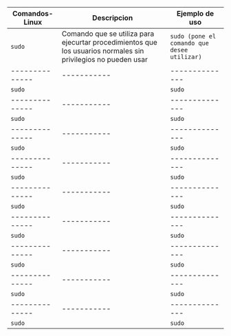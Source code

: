 | Comandos-Linux | Descripcion | Ejemplo de uso |
| -------------- | ----------- | -------------- |
| `sudo`| Comando que se utiliza para ejecurtar procedimientos que los usuarios normales sin privilegios no pueden usar | `sudo (pone el comando que desee utilizar)` |
| -------------- | ----------- | -------------- |
| `sudo`|   | `sudo` |
| -------------- | ----------- | -------------- |
| `sudo`|  | `sudo` |
| -------------- | ----------- | -------------- |
| `sudo`|  | `sudo` |
| -------------- | ----------- | -------------- |
| `sudo`|  | `sudo` |
| -------------- | ----------- | -------------- |
| `sudo`|  | `sudo` |
| -------------- | ----------- | -------------- |
| `sudo`|  | `sudo` |
| -------------- | ----------- | -------------- |
| `sudo`|  | `sudo` |
| -------------- | ----------- | -------------- |
| `sudo`|  | `sudo` |
| -------------- | ----------- | -------------- |
| `sudo`|  | `sudo` |
